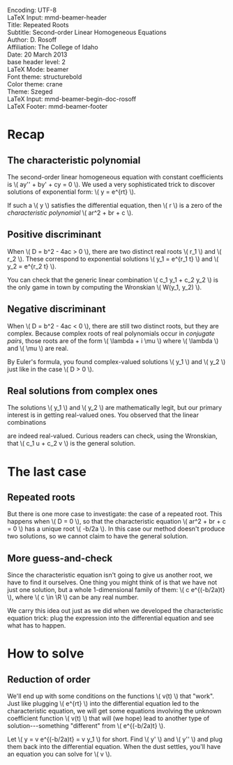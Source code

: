 Encoding:           UTF-8  
LaTeX Input:        mmd-beamer-header  
Title:              Repeated Roots  
Subtitle:           Second-order Linear Homogeneous Equations  
Author:             D. Rosoff  
Affiliation:        The College of Idaho  
Date:               20 March 2013  
base header level:  2  
LaTeX Mode:         beamer  
Font theme:         structurebold  
Color theme:        crane  
Theme:              Szeged  
LaTeX Input:        mmd-beamer-begin-doc-rosoff  
LaTeX Footer:       mmd-beamer-footer  

# Recap

## The characteristic polynomial
The second-order linear homogeneous equation with constant coefficients is
\\( ay'' + by' + cy = 0 \\). We used a very sophisticated trick to discover solutions of exponential form: \\( y = e^{rt} \\).

<!-- \pause -->

<!--
\begin{block}{Sophisticated Trick}
    Guess and check.
\end{block}
-->

<!--
\pause
-->

If such a \\( y \\) satisfies the differential equation, then \\( r \\) is a zero of the *characteristic polynomial* \\( ar^2 + br + c \\).

## Positive discriminant
When \\( D = b^2 - 4ac > 0 \\), there are two distinct real roots \\( r_1 \\) and \\( r_2 \\). These correspond to exponential solutions \\( y_1 = e^{r_1 t} \\) and \\( y_2 = e^{r_2 t} \\).

You can check that the generic linear combination \\( c_1 y_1 + c_2 y_2 \\) is the only game in town by computing the Wronskian \\( W(y_1, y_2) \\).

## Negative discriminant
When \\( D = b^2 - 4ac < 0 \\), there are still two distinct roots, but they are complex. Because complex roots of real polynomials occur in *conjugate pairs*, those roots are of the form \\( \lambda + i \mu \\) where \\( \lambda \\) and \\( \mu \\) are real.

By Euler's formula, you found complex-valued solutions \\( y_1 \\) and \\( y_2 \\) just like in the case \\( D > 0 \\).
<!-- 
\begin{align*} 
    y_1 &= e^{\lambda t} (\cos{\mu t} + i \sin{\mu t}) \\
    y_2 &= e^{\lambda t} (\cos{\mu t} - i \sin{\mu t}). 
\end{align*}
-->

## Real solutions from complex ones
The solutions \\( y_1 \\) and \\( y_2 \\) are mathematically legit, but our primary interest is in getting real-valued ones. You observed that the linear combinations 
<!-- 
\begin{block}{The real solutions}
\begin{align*}
    u &= \frac{y_1 + y_2}{2}  = e^{\lambda t} \cos{\mu t} \\
    v &= \frac{y_1 - y_2}{2i} = e^{\lambda t} \sin{\mu t}
\end{align*}
\end{block}
-->
are indeed real-valued. Curious readers can check, using the Wronskian, that \\( c_1 u + c_2 v \\) is the general solution.

# The last case

## Repeated roots
But there is one more case to investigate: the case of a repeated root. This happens when \\( D = 0 \\), so that the characteristic equation \\( ar^2 + br + c = 0 \\) has a unique root \\( -b/2a \\). In this case our method doesn't produce two solutions, so we cannot claim to have the general solution.

<!-- 
\begin{block}{An exponential solution still exists}
    \( y = e^{(-b/2a)t} \) is a solution. But where are the rest?
\end{block}
 -->

## More guess-and-check

Since the characteristic equation isn't going to give us another root, we have to find it ourselves. One thing you might think of is that we have not just one solution, but a whole 1-dimensional family of them: \\( c e^{(-b/2a)t} \\), where \\( c \in \R \\) can be any real number. 

<!--
\begin{block}{Idea}
    Look for solutions of the form \( y = v(t) e^{(-b/2a)t} \).
\end{block}
-->

We carry this idea out just as we did when we developed the characteristic equation trick: plug the expression into the differential equation and see what has to happen.

# How to solve

## Reduction of order

We'll end up with some conditions on the functions \\( v(t) \\) that "work". Just like plugging \\( e^{rt} \\) into the differential equation led to the characteristic equation, we will get some equations involving the unknown coefficient function \\( v(t) \\) that will (we hope) lead to another type of solution---something "different" from \\( e^{(-b/2a)t} \\).

<!--
\pause
-->

Let \\( y = v e^{(-b/2a)t} = v y_1 \\) for short. Find \\( y' \\) and \\( y'' \\) and plug them back into the differential equation. When the dust settles, you'll have an equation you can solve for \\( v \\).
